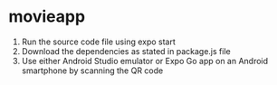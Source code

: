 # movieapp
1. Run the source code file using expo start
2. Download the dependencies as stated in package.js file
3. Use either Android Studio emulator or Expo Go app on an Android smartphone by scanning the QR code
